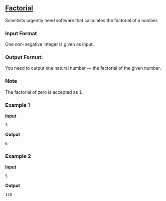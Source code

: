 ## [Factorial](../../../solutions/2.3/23_i.py)

Scientists urgently need software that calculates the factorial of a number.

### Input Format

One non-negative integer is given as input.

### Output Format:

You need to output one natural number — the factorial of the given number.

### Note

The factorial of zero is accepted as 1.

### Example 1

**Input**
```plaintext
3
```

**Output**
```plaintext
6
```

### Example 2

**Input**
```plaintext
5
```

**Output**
```plaintext
120
```